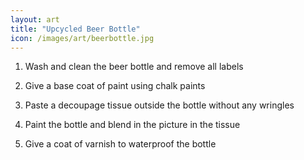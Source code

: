 ```yaml
---
layout: art
title: "Upcycled Beer Bottle"
icon: /images/art/beerbottle.jpg
---
```


1) Wash and clean the beer bottle and remove all labels

2) Give a base coat of paint using chalk paints

3) Paste a decoupage tissue outside the bottle without any wringles

4) Paint the bottle and blend in the picture in the tissue

5) Give a coat of varnish to waterproof the bottle
